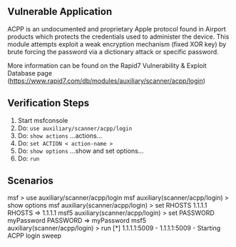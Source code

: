 ## Vulnerable Application

ACPP is an undocumented and proprietary Apple protocol found in Airport products which protects the credentials used to administer the device. This module attempts exploit a weak encryption mechanism (fixed XOR key) by brute forcing the password via a dictionary attack or specific password.

More information can be found on the Rapid7 Vulnerability & Exploit Database page (https://www.rapid7.com/db/modules/auxiliary/scanner/acpp/login)

## Verification Steps

  1. Start msfconsole
  2. Do: `use auxiliary/scanner/acpp/login`
  3. Do: `show actions`
        ...actions...
  4. Do: `set ACTION < action-name >`
  5. Do: `show options`
      ...show and set options...
  6. Do: `run`

## Scenarios

msf > use auxiliary/scanner/acpp/login
msf auxiliary(scanner/acpp/login) > show options
msf auxiliary(scanner/acpp/login) > set RHOSTS 1.1.1.1
  RHOSTS => 1.1.1.1
msf5 auxiliary(scanner/acpp/login) > set PASSWORD myPassword
  PASSWORD => myPassword
msf5 auxiliary(scanner/acpp/login) > run
  [*] 1.1.1.1:5009          - 1.1.1.1:5009 - Starting ACPP login sweep
